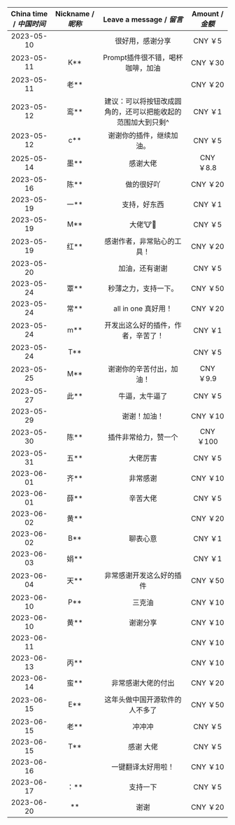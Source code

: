 | China time / *中国时间* | Nickname / *昵称* | Leave a message / *留言* | Amount / *金额* |
| :---: | :---: | :---: | :---: |
| 2023-05-10 | | 很好用，感谢分享 | CNY ￥5 |
| 2023-05-11 | K** | Prompt插件很不错，喝杯咖啡，加油 | CNY ￥30 |
| 2023-05-11 | 老** | | CNY ￥20 |
| 2023-05-12 | 鸾** | 建议：可以将按钮改成圆角的，还可以把能收起的范围加大到只剩^ | CNY ￥1 |
| 2023-05-12 | c** | 谢谢你的插件，继续加油。 | CNY ￥5 |
| 2025-05-14 | 墨** | 感谢大佬| CNY ￥8.8 |
| 2023-05-16 | 陈** | 做的很好吖 | CNY ￥20 |
| 2023-05-19 | 一** | 支持，好东西 | CNY ￥1 |
| 2023-05-19 | M** | 大佬🐮🍺 | CNY ￥5 |
| 2023-05-19 | 红** | 感谢作者，非常贴心的工具！| CNY ￥20 |
| 2023-05-20 | | 加油，还有谢谢 | CNY ￥5 |
| 2023-05-24 | 覃** | 秒薄之力，支持一下。 | CNY ￥50 |
| 2023-05-24 | 常** | all in one 真好用！ | CNY ￥20 |
| 2023-05-24 | m** | 开发出这么好的插件，作者，辛苦了！ | CNY ￥1 |
| 2023-05-24 | T** | | CNY ￥5 |
| 2023-05-25 | M** | 谢谢你的辛苦付出，加油！ | CNY ￥9.9 |
| 2023-05-27 | 此** | 牛逼，太牛逼了 | CNY ￥5 |
| 2023-05-29 | | 谢谢！加油！ | CNY ￥10 |
| 2023-05-30 | 陈** | 插件非常给力，赞一个 | CNY ￥100 |
| 2023-05-31 | 五** | 大佬厉害| CNY ￥5 |
| 2023-06-01 | 齐** | 非常感谢| CNY ￥10 |
| 2023-06-01 | 薛** | 辛苦大佬| CNY ￥5 |
| 2023-06-02 | 黄** | | CNY ￥20 |
| 2023-06-02 | B** | 聊表心意| CNY ￥1 |
| 2023-06-03 | 娟** | | CNY ￥1 |
| 2023-06-04 | 天** | 非常感谢开发这么好的插件 | CNY ￥50 |
| 2023-06-10 | P** | 三克油 | CNY ￥10 |
| 2023-06-10 | 黄** | 谢谢分享| CNY ￥10 |
| 2023-06-11 | | | CNY ￥10 |
| 2023-06-13 | 丙** | | CNY ￥10 |
| 2023-06-14 | 蛮** | 非常感谢大佬的付出 | CNY ￥20 |
| 2023-06-15 | E** | 这年头做中国开源软件的人不多了 | CNY ￥50 |
| 2023-06-15 | 老** | 冲冲冲 | CNY ￥5 |
| 2023-06-15 | T** | 感谢 大佬 | CNY ￥5 |
| 2023-06-16 | | 一键翻译太好用啦！ | CNY ￥10 |
| 2023-06-17 | ：** | 支持一下 | CNY ￥5 |
| 2023-06-20 | ** | 谢谢 | CNY ￥20 |